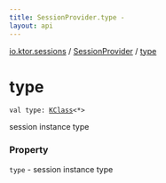 ```yaml
---
title: SessionProvider.type - 
layout: api
---
```


<div class='api-docs-breadcrumbs'><a href="../index.html">io.ktor.sessions</a> / <a href="index.html">SessionProvider</a> / <a href="./type.html">type</a></div>

# type

<div class="signature"><code><span class="keyword">val </span><span class="identifier">type</span><span class="symbol">: </span><a href="https://kotlinlang.org/api/latest/jvm/stdlib/kotlin.reflect/-k-class/index.html"><span class="identifier">KClass</span></a><span class="symbol">&lt;</span><span class="identifier">*</span><span class="symbol">&gt;</span></code></div>

session instance type

### Property

<code>type</code> - session instance type